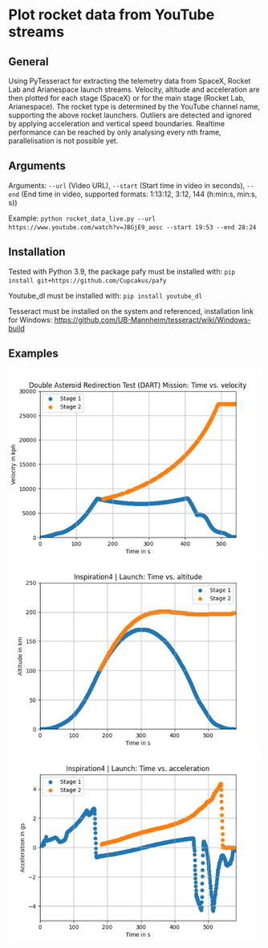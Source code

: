 # Plot rocket data from YouTube streams

## General
Using PyTesseract for extracting the telemetry data from SpaceX, Rocket Lab and Arianespace launch streams.
Velocity, altitude and acceleration are then plotted for each stage (SpaceX) or for the main stage (Rocket Lab, Arianespace).
The rocket type is determined by the YouTube channel name, supporting the above rocket launchers.
Outliers are detected and ignored by applying acceleration and vertical speed boundaries.
Realtime performance can be reached by only analysing every nth frame, parallelisation is not possible yet.

## Arguments
Arguments: `--url` (Video URL), `--start` (Start time in video in seconds), `--end` (End time in video, supported formats:
1:13:12, 3:12, 144 (h:min:s, min:s, s))

Example: `python rocket_data_live.py --url https://www.youtube.com/watch?v=JBGjE9_aosc --start 19:53 --end 28:24`

## Installation
Tested with Python 3.9, the package pafy must be installed with: `pip install git+https://github.com/Cupcakus/pafy`

Youtube_dl must be installed with: `pip install youtube_dl`

Tesseract must be installed on the system and referenced, installation link for Windows: https://github.com/UB-Mannheim/tesseract/wiki/Windows-build


## Examples

![Velocity plot](examples/velo.png?raw=true)
![Altitude plot](examples/alti.png?raw=true)
![Acceleration plot](examples/acc.png?raw=true)